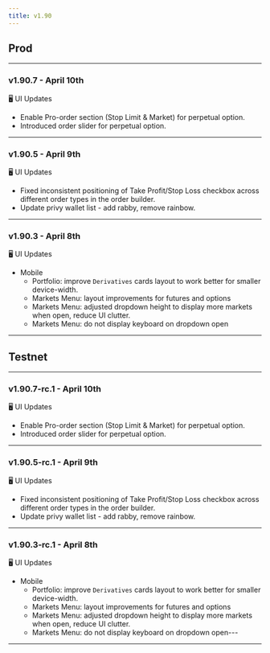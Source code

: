 ```yaml
---
title: v1.90
---
```

## Prod
---
### v1.90.7 - April 10th
🖥️  UI Updates
  * Enable Pro-order section (Stop Limit & Market) for perpetual option.
  * Introduced order slider for perpetual option.
---
### v1.90.5 - April 9th
🖥️  UI Updates
  * Fixed inconsistent positioning of Take Profit/Stop Loss checkbox across different order types in the order builder.
  * Update privy wallet list - add rabby, remove rainbow.
---
### v1.90.3 - April 8th
🖥️  UI Updates
* Mobile
  * Portfolio: improve `Derivatives` cards layout to work better for smaller device-width.
  * Markets Menu: layout improvements for futures and options  
  * Markets Menu: adjusted dropdown height to display more markets when open, reduce UI clutter.
  * Markets Menu: do not display keyboard on dropdown open
---


## Testnet
---
### v1.90.7-rc.1 - April 10th
🖥️  UI Updates
  * Enable Pro-order section (Stop Limit & Market) for perpetual option.
  * Introduced order slider for perpetual option.
---
### v1.90.5-rc.1 - April 9th
🖥️  UI Updates
  * Fixed inconsistent positioning of Take Profit/Stop Loss checkbox across different order types in the order builder.
  * Update privy wallet list - add rabby, remove rainbow.
---
### v1.90.3-rc.1 - April 8th
🖥️  UI Updates
* Mobile
  * Portfolio: improve `Derivatives` cards layout to work better for smaller device-width.
  * Markets Menu: layout improvements for futures and options  
  * Markets Menu: adjusted dropdown height to display more markets when open, reduce UI clutter.
  * Markets Menu: do not display keyboard on dropdown open---
---

